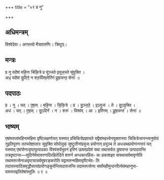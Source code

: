 +++
title = "०९ प्र नु"

+++
## अधिमन्त्रम्
विश्वेदेवाः। अगस्त्यो मैत्रावरुणिः। त्रिष्टुप्।

## मन्त्रः
प्र नु यदे॑षां महि॒ना चि॑कि॒त्रे प्र यु॑ञ्जते प्र॒युज॒स्ते सु॑वृ॒क्ति ।  
अध॒ यदे॑षां सु॒दिने॒ न शरु॒र्विश्व॒मेरि॑णं प्रुषा॒यन्त॒ सेनाः॑ ॥

## पदपाठः
प्र । नु । यत् । ए॒षा॒म् । म॒हि॒ना । चि॒कि॒त्रे । प्र । यु॒ञ्ज॒ते॒ । प्र॒ऽयुजः॑ । ते । सु॒ऽवृ॒क्ति ।  
अध॑ । यत् । ए॒षा॒म् । सु॒ऽदिने॑ । न । शरुः॑ । विश्व॑म् । आ । इरि॑णम् । प्रु॒षा॒यन्त॑ । सेनाः॑ ॥

## भाष्यम्
एषांमरुतांमहिनामहिमा वृष्टिलक्षणोयत् यस्मात् प्रचिकित्रेप्रज्ञायते यद्वैषांमहत्त्वेनयुक्तानराः चिकित्रेजानन्त्यनुष्ठेयं नुइतिपूरणः ततस्तेज्ञातारः सुवृक्ति सोपोलुक् सुष्टुतीनांप्रयुजः प्रयोगान् प्रयुञ्च ते अधअथप्रयोगानन्तरं यत् यस्मात् एषांसेनाःवृष्ट्युत्पादकाः विश्वंसर्वंभुवनं इरिणं ऊषरप्रदेशं यथा तथासर्वतः प्रुषायन्त उत्पादयन्ति तत्रदृष्टान्तः—सुदिनेमेघावरणादिरहितेदिने शरुर्न अन्धकारहिंस- कः प्रकाशइव सयथासर्वमावृणोति तथामरुत्सेनाअवृष्ट्यासर्वमूषरङ्करोति यद्वामरुन्महिमावृष्टिर्भव- ति तदासस्यादिसमृद्धौसत्यांप्रयोगङ्कुर्वन्तियदायजन्ति तदामरुत्सेनाः सर्वांमहीमुन्दन्तीत्येवंमहानुभा- वामरुतइतितेषांस्तुतिः ॥ ९ ॥